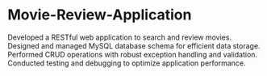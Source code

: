 # Movie-Review-Application
Developed a RESTful web application to search and review movies.  Designed and managed MySQL database schema for efficient data storage.  Performed CRUD operations with robust exception handling and validation.  Conducted testing and debugging to optimize application performance.     
  
